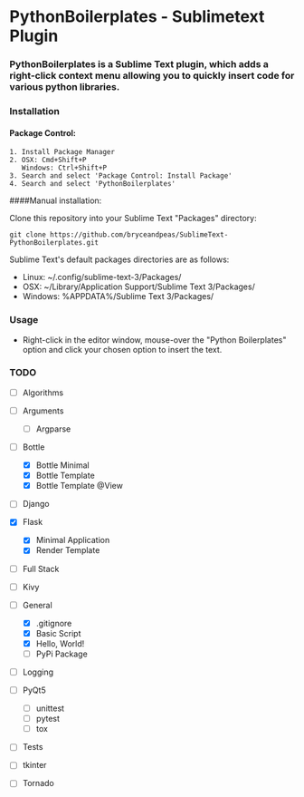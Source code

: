 # PythonBoilerplates -  Sublimetext Plugin

### PythonBoilerplates is a Sublime Text plugin, which adds a right-click context menu allowing you to quickly insert code for various python libraries.

### Installation

#### Package Control:

	1. Install Package Manager
	2. OSX: Cmd+Shift+P
 	   Windows: Ctrl+Shift+P 
 	3. Search and select 'Package Control: Install Package'
	4. Search and select 'PythonBoilerplates'

####Manual installation:

Clone this repository into your Sublime Text "Packages" directory:

```git clone https://github.com/bryceandpeas/SublimeText-PythonBoilerplates.git```

Sublime Text's default packages directories are as follows:

 - Linux: ~/.config/sublime-text-3/Packages/
 - OSX: ~/Library/Application Support/Sublime Text 3/Packages/
 - Windows: %APPDATA%/Sublime Text 3/Packages/

### Usage

 - Right-click in the editor window, mouse-over the "Python Boilerplates" option and click your chosen option to insert the text.

### TODO

- [ ] Algorithms

- [ ] Arguments
	- [ ] Argparse

- [ ] Bottle
	- [X] Bottle Minimal
	- [X] Bottle Template
	- [X] Bottle Template @View

- [ ] Django

- [x] Flask
	- [x] Minimal Application
	- [x] Render Template

- [ ] Full Stack

- [ ] Kivy

- [ ] General
	- [x] .gitignore
	- [x] Basic Script
	- [x] Hello, World!
	- [ ] PyPi Package

- [ ] Logging

- [ ] PyQt5

	- [ ] unittest
	- [ ] pytest
	- [ ] tox

- [ ] Tests

- [ ] tkinter

- [ ] Tornado

